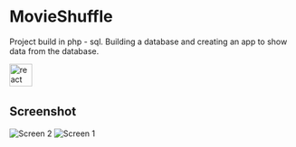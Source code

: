 # MovieShuffle 

Project build in php - sql.
Building a database and creating an app to show data from the database.  

<img src="https://upload.wikimedia.org/wikipedia/commons/2/27/PHP-logo.svg" height="40" alt="react logo" />
<img width="12" />


## Screenshot

![Screen 2](https://www.cjoint.com/doc/23_08/MHsoPlestar_Screenshot-1.png "Home Page")
![Screen 1](https://www.cjoint.com/doc/23_08/MHsoOAYsVgr_screen.png "Détails movies")